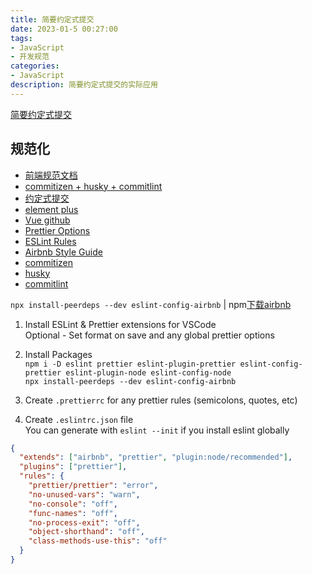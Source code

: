 ```yaml
---
title: 简要约定式提交
date: 2023-01-5 00:27:00
tags:
- JavaScript
- 开发规范
categories:
- JavaScript
description: 简要约定式提交的实际应用
---
```


[简要约定式提交](https://juejin.cn/post/6877462747631026190)

## 规范化

- [前端规范文档](<https://juejin.cn/post/6844903897610321934#heading-4>)  
- [commitizen + husky + commitlint](<https://github.com/zuoxiaobai/commitizen-practice-demo>)
- [约定式提交](<https://www.conventionalcommits.org/zh-hans/v1.0.0/>)
- [element plus](<https://github.com/element-plus/element-plus>)
- [Vue github](<https://github.com/vuejs/vue>)
- [Prettier Options](<https://prettier.io/docs/en/options.html>)
- [ESLint Rules](<https://eslint.org/docs/rules/>)
- [Airbnb Style Guide](<https://github.com/airbnb/javascript>)
- [commitizen](<https://cz-git.qbb.sh/zh/>)
- [husky](<https://typicode.github.io/husky/#/>)
- [commitlint](https://commitlint.js.org/#/)

`npx install-peerdeps --dev eslint-config-airbnb` | npm[下载airbnb](https://www.npmjs.com/package/eslint-config-airbnb)

1. Install ESLint & Prettier extensions for VSCode  
Optional - Set format on save and any global prettier options

2. Install Packages  
`npm i -D eslint prettier eslint-plugin-prettier eslint-config-prettier eslint-plugin-node eslint-config-node`  
`npx install-peerdeps --dev eslint-config-airbnb`
3. Create `.prettierrc` for any prettier rules (semicolons, quotes, etc)  
4. Create `.eslintrc.json` file  
You can generate with `eslint --init` if you install eslint globally

```json
{
  "extends": ["airbnb", "prettier", "plugin:node/recommended"],
  "plugins": ["prettier"],
  "rules": {
    "prettier/prettier": "error",
    "no-unused-vars": "warn",
    "no-console": "off",
    "func-names": "off",
    "no-process-exit": "off",
    "object-shorthand": "off",
    "class-methods-use-this": "off"
  }
}
```
